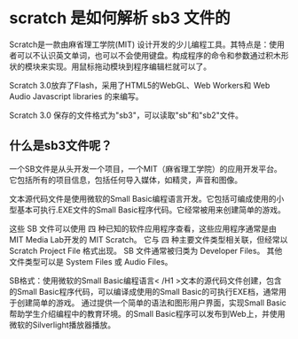 # scratch 是如何解析 sb3 文件的
Scratch是一款由麻省理工学院(MIT) 设计开发的少儿编程工具。其特点是：使用者可以不认识英文单词，也可以不会使用键盘。构成程序的命令和参数通过积木形状的模块来实现。用鼠标拖动模块到程序编辑栏就可以了。

Scratch 3.0放弃了Flash，采用了HTML5的WebGL、Web Workers和 Web Audio Javascript libraries 的来编写。

Scratch 3.0 保存的文件格式为"sb3"，可以读取"sb"和"sb2"文件。

## 什么是sb3文件呢？
一个SB文件是从头开发一个项目，一个MIT（麻省理工学院）的应用开发平台。它包括所有的项目信息，包括任何导入媒体，如精灵，声音和图像。

文本源代码文件是使用微软的Small Basic编程语言开发。它包括可编成使用的小型基本可执行.EXE文件的Small Basic程序代码。它经常被用来创建简单的游戏。

这些 SB 文件可以使用 四 种已知的软件应用程序查看，这些应用程序通常是由 MIT Media Lab开发的 MIT Scratch。 它与 四 种主要文件类型相关联，但经常以 Scratch Project File 格式出现。 SB 文件通常被归类为 Developer Files。 其他文件类型可以是 System Files 或 Audio Files。

SB格式：使用微软的Small Basic编程语言< /H1 >文本的源代码文件创建，包含的Small Basic程序代码，可以编译成使用的Small Basic的可执行EXE档，通常用于创建简单的游戏。
通过提供一个简单的语法和图形用户界面，实现Small Basic帮助学生介绍编程中的教育环境。的Small Basic程序可以发布到Web上，并使用微软的Silverlight播放器播放。